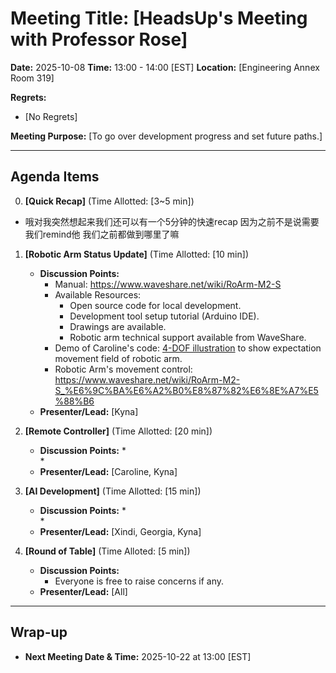 # Meeting Title: [HeadsUp's Meeting with Professor Rose]

**Date:** 2025-10-08
**Time:** 13:00 - 14:00 [EST]
**Location:** [Engineering Annex Room 319]

**Regrets:**
* [No Regrets]

**Meeting Purpose:**
[To go over development progress and set future paths.]

---

## Agenda Items
0.  **[Quick Recap]** (Time Allotted: [3~5 min])
* 哦对我突然想起来我们还可以有一个5分钟的快速recap 因为之前不是说需要我们remind他 我们之前都做到哪里了嘛
  
1.  **[Robotic Arm Status Update]** (Time Allotted: [10 min])
    *   **Discussion Points:**
        *   Manual: <https://www.waveshare.net/wiki/RoArm-M2-S>
        *   Available Resources:
            *   Open source code for local development.
            *   Development tool setup tutorial (Arduino IDE).
            *   Drawings are available.
            *   Robotic arm technical support available from WaveShare.
        *   Demo of Caroline's code: [4-DOF illustration](/Code/arm4dof_test.py) to show expectation movement field of robotic arm.
        *   Robotic Arm's movement control: <https://www.waveshare.net/wiki/RoArm-M2-S_%E6%9C%BA%E6%A2%B0%E8%87%82%E6%8E%A7%E5%88%B6>
    *   **Presenter/Lead:** [Kyna]

2.  **[Remote Controller]** (Time Allotted: [20 min])
    *   **Discussion Points:**
        *   
        *   
    *   **Presenter/Lead:** [Caroline, Kyna]

3.  **[AI Development]** (Time Allotted: [15 min])
    *   **Discussion Points:**
        *   
        *   
    *   **Presenter/Lead:** [Xindi, Georgia, Kyna]

4.  **[Round of Table]** (Time Alloted: [5 min])
    *   **Discussion Points:**
        *   Everyone is free to raise concerns if any.
    *   **Presenter/Lead:** [All]


---
<!--
## Action Items

*   **[Action Item 1 Description]**
    *   **Assigned To:** [Name]
    *   **Due Date:** YYYY-MM-DD

*   **[Action Item 2 Description]**
    *   **Assigned To:** [Name]
    *   **Due Date:** YYYY-MM-DD

---
-->

## Wrap-up

*   **Next Meeting Date & Time:** 2025-10-22 at 13:00 [EST]
<!--
*   **Future Agenda Items/Parking Lot:**
    *   [Item 1 for future discussion]
    *   [Item 2 for future discussion]
-->
